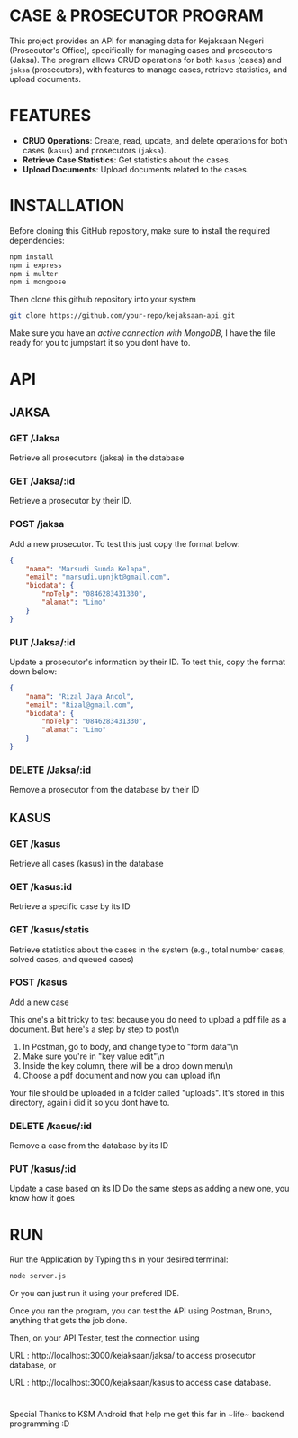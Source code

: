 # CASE & PROSECUTOR PROGRAM

This project provides an API for managing data for Kejaksaan Negeri (Prosecutor's Office), specifically for managing cases and prosecutors (Jaksa). The program allows CRUD operations for both `kasus` (cases) and `jaksa` (prosecutors), with features to manage cases, retrieve statistics, and upload documents.

# FEATURES
- **CRUD Operations**: Create, read, update, and delete operations for both cases (`kasus`) and prosecutors (`jaksa`).
- **Retrieve Case Statistics**: Get statistics about the cases.
- **Upload Documents**: Upload documents related to the cases.

# INSTALLATION

Before cloning this GitHub repository, make sure to install the required dependencies:

```bash
npm install
npm i express
npm i multer
npm i mongoose
```

Then clone this github repository into your system
```bash
git clone https://github.com/your-repo/kejaksaan-api.git
```

Make sure you have an *active connection with MongoDB*, I have the file ready for you to jumpstart it so you dont have to.

# API

## JAKSA

### GET /Jaksa
Retrieve all prosecutors (jaksa) in the database

### GET /Jaksa/:id
Retrieve a prosecutor by their ID.

### POST /jaksa
Add a new prosecutor.
To test this just copy the format below:
```JSON
{
    "nama": "Marsudi Sunda Kelapa",
    "email": "marsudi.upnjkt@gmail.com",
    "biodata": {
        "noTelp": "0846283431330",
        "alamat": "Limo"
    }
}
```

### PUT /Jaksa/:id
Update a prosecutor's information by their ID.
To test this, copy the format down below:
```JSON
{
    "nama": "Rizal Jaya Ancol",
    "email": "Rizal@gmail.com",
    "biodata": {
        "noTelp": "0846283431330",
        "alamat": "Limo"
    }
}
```

### DELETE /Jaksa/:id
Remove a prosecutor from the database by their ID

## KASUS

### GET /kasus
Retrieve all cases (kasus) in the database

### GET /kasus:id
Retrieve a specific case by its ID

### GET /kasus/statis
Retrieve statistics about the cases in the system 
(e.g., total number cases, solved cases, and queued cases)

### POST /kasus
Add a new case

This one's a bit tricky to test because you do need to upload a pdf file as a document.
But here's a step by step to post\n
1. In Postman, go to body, and change type to "form data"\n
2. Make sure you're in "key value edit"\n
3. Inside the key column, there will be a drop down menu\n
4. Choose a pdf document and now you can upload it\n

Your file should be uploaded in a folder called "uploads".
It's stored in this directory, again i did it so you dont have to.

### DELETE /kasus/:id
Remove a case from the database by its ID

### PUT /kasus/:id
Update a case based on its ID
Do the same steps as adding a new one, you know how it goes

# RUN

Run the Application by Typing this in your desired terminal:
```bash
node server.js
```
Or you can just run it using your prefered IDE.

Once you ran the program, you can test the API using Postman, Bruno, anything that gets the job done.

Then, on your API Tester, test the connection using

URL : http://localhost:3000/kejaksaan/jaksa/ to access prosecutor database, or

URL : http://localhost:3000/kejaksaan/kasus to access case database.
# 

Special Thanks to KSM Android that help me get this far in ~life~ backend programming :D
